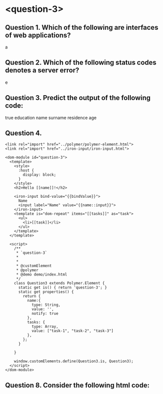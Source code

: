 # \<question-3\>



## Question 1. Which of the following are interfaces of web applications?

a

## Question 2. Which of the following status codes denotes a server error?

e

## Question 3. Predict the output of the following code:
true education name surname residence age

## Question 4.
```
<link rel="import" href="../polymer/polymer-element.html">
<link rel="import" href="../iron-input/iron-input.html">

<dom-module id="question-3">
  <template>
    <style>
      :host {
        display: block;
      }
    </style>
    <h2>Hello [[name]]!</h2>
 
    <iron-input bind-value="{{bindValue}}">
      Name
      <input label="Name" value="{{name::input}}">
    </iron-input>
    <template is="dom-repeat" items="[[tasks]]" as="task">
      <ul>
        <li>[[task]]</li>
      </ul>
    </template>
  </template>

  <script>
    /**
     * `question-3`
     * 
     *
     * @customElement
     * @polymer
     * @demo demo/index.html
     */
    class Question3 extends Polymer.Element {
      static get is() { return 'question-3'; }
      static get properties() {
        return {
          name:{
            type: String,
            value: '',
            notify: true
          },
          tasks: {
            type: Array,
            value: ["task-1", "task-2", "task-3"]
          },
        };
      }
      
    }

    window.customElements.define(Question3.is, Question3);
  </script>
</dom-module>
```
## Question 8. Consider the following html code:

<style> .test{ display: inline; }
</style>
